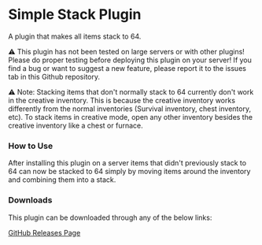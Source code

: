 # Simple Stack Plugin
A plugin that makes all items stack to 64.

:warning: This plugin has not been tested on large servers or with other plugins! Please do proper testing before 
deploying this plugin on your server! If you find a bug or want to suggest a new feature, please report it to
the issues tab in this Github repository.

:warning: Note: Stacking items that don't normally stack to 64 currently don't work in the creative inventory.
This is because the creative inventory works differently from the normal inventories (Survival inventory,
chest inventory, etc). To stack items in creative mode, open any other inventory besides the creative inventory
like a chest or furnace.

### How to Use

After installing this plugin on a server items that didn't previously stack to 64 can now be stacked to 64
simply by moving items around the inventory and combining them into a stack.

### Downloads

This plugin can be downloaded through any of the below links:

[GitHub Releases Page](https://github.com/Mikedeejay2/SimpleStackPlugin/releases)
